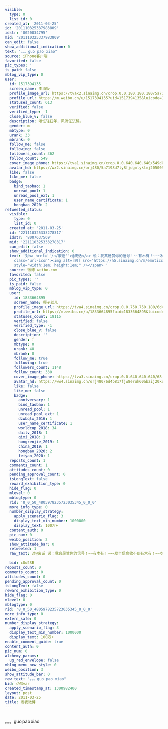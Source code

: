 ```yaml
---
visible:
  type: 0
  list_id: 0
created_at: '2011-03-25'
id: '201110325337983809'
idstr: '8020834795'
mid: '201110325337983809'
can_edit: false
show_additional_indication: 0
text: "。。。guo pao xiao"
source: iPhone客户端
favorited: false
pic_types: ''
is_paid: false
mblog_vip_type: 0
user:
  id: 1517394135
  screen_name: 李消极
  profile_image_url: https://tvax2.sinaimg.cn/crop.0.0.180.180.180/5a7198d7ly8fjdgmtyktmj20500500so.jpg?KID=imgbed,tva&Expires=1606400155&ssig=nnZFpB3fQv
  profile_url: https://m.weibo.cn/u/1517394135?uid=1517394135&luicode=10000011&lfid=2304131517394135_-_WEIBO_SECOND_PROFILE_WEIBO
  statuses_count: 613
  verified: false
  verified_type: -1
  close_blue_v: false
  description: 唯忆轻狂年，风流任沉醉。
  gender: m
  mbtype: 0
  urank: 33
  mbrank: 0
  follow_me: false
  following: false
  followers_count: 362
  follow_count: 549
  cover_image_phone: https://tva1.sinaimg.cn/crop.0.0.640.640.640/549d0121tw1egm1kjly3jj20hs0hsq4f.jpg
  avatar_hd: https://wx2.sinaimg.cn/orj480/5a7198d7ly8fjdgmtyktmj20500500so.jpg
  like: false
  like_me: false
  badge:
    bind_taobao: 1
    unread_pool: 1
    unread_pool_ext: 1
    user_name_certificate: 1
    hongbao_2020: 2
retweeted_status:
  visible:
    type: 0
    list_id: 0
  created_at: '2011-03-25'
  id: '221110325333278317'
  idstr: '8007637569'
  mid: '221110325333278317'
  can_edit: false
  show_additional_indication: 0
  text: '对<a href=''/n/废话''>@废话</a> 说：我真是赞你的信号！~~有木有！~~~发个信息收不到有木有！~~收不到！~~~qq也收不到有木有！有木有！~~~~~每次一个事情说n遍有木有！~~n遍！~~~有木有！~~~~反映超迟钝有木有！~有木有！！！~~~~<span
    class="url-icon"><img alt=[怒] src="https://h5.sinaimg.cn/m/emoticon/icon/default/d_nu-0ddf642bed.png"
    style="width:1em; height:1em;" /></span> '
  source: 微博 weibo.com
  favorited: false
  pic_types: ''
  is_paid: false
  mblog_vip_type: 0
  user:
    id: 1833664895
    screen_name: 椰子丝儿
    profile_image_url: https://tva4.sinaimg.cn/crop.0.0.750.750.180/6d4b817fjw8eruk60abzij20ku0kuwf2.jpg?KID=imgbed,tva&Expires=1606400155&ssig=tXd2qFVs90
    profile_url: https://m.weibo.cn/u/1833664895?uid=1833664895&luicode=10000011&lfid=2304131517394135_-_WEIBO_SECOND_PROFILE_WEIBO
    statuses_count: 18115
    verified: false
    verified_type: -1
    close_blue_v: false
    description: ''
    gender: f
    mbtype: 0
    urank: 40
    mbrank: 0
    follow_me: true
    following: true
    followers_count: 1148
    follow_count: 330
    cover_image_phone: https://tva3.sinaimg.cn/crop.0.0.640.640.640/68f96449tw1egwcah85a8j20hs0hsdic.jpg
    avatar_hd: https://ww4.sinaimg.cn/orj480/6d4b817fjw8eruk60abzij20ku0kuwf2.jpg
    like: false
    like_me: false
    badge:
      anniversary: 1
      bind_taobao: 1
      unread_pool: 1
      unread_pool_ext: 1
      dzwbqlx_2016: 1
      user_name_certificate: 1
      worldcup_2018: 34
      dailv_2018: 1
      qixi_2018: 1
      hongrenjie_2019: 1
      china_2019: 1
      hongbao_2020: 2
      feiyan_2020: 1
  reposts_count: 1
  comments_count: 1
  attitudes_count: 0
  pending_approval_count: 0
  isLongText: false
  reward_exhibition_type: 0
  hide_flag: 0
  mlevel: 0
  mblogtype: 0
  rid: '8_0_50_4805978235723035345_0_0_0'
  more_info_type: 0
  number_display_strategy:
    apply_scenario_flag: 3
    display_text_min_number: 1000000
    display_text: 100万+
  content_auth: 0
  pic_num: 0
  weibo_position: 2
  show_attitude_bar: 0
  retweeted: 1
  raw_text: 对@废话 说：我真是赞你的信号！~~有木有！~~~发个信息收不到有木有！~~收不到！~~~qq也收不到有木有！有木有！~~~~~每次一个事情说n遍有木有！~~n遍！~~~有木有！~~~~反映超迟钝有木有！~有木有！！！~~~~[怒]
    ​​​
  bid: cUw2SB
reposts_count: 0
comments_count: 0
attitudes_count: 0
pending_approval_count: 0
isLongText: false
reward_exhibition_type: 0
hide_flag: 0
mlevel: 0
mblogtype: 0
rid: '8_0_50_4805978235723035345_0_0_0'
more_info_type: 0
extern_safe: 0
number_display_strategy:
  apply_scenario_flag: 3
  display_text_min_number: 1000000
  display_text: 100万+
enable_comment_guide: true
content_auth: 0
pic_num: 0
alchemy_params:
  ug_red_envelope: false
mblog_menu_new_style: 0
weibo_position: 3
show_attitude_bar: 0
raw_text: "。。。guo pao xiao"
bid: cW3var
created_timestamp_at: 1300982400
layout: post
date: 2011-03-25
title: 发表微博
---
```


![]()

。。。guo pao xiao

